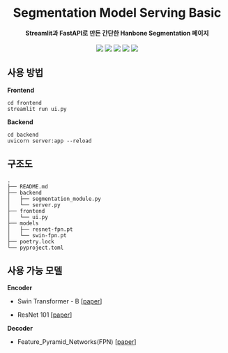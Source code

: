 <div align=center>
    <h1>Segmentation Model Serving Basic</h1>
    <strong>Streamlit과 FastAPI로 만든 간단한 Hanbone Segmentation 페이지</strong>
    <br>
    <br>
    <img src="https://img.shields.io/badge/Python-3776AB?style=flat-square&logo=Python&logoColor=white">
    <img src="https://img.shields.io/badge/PyTorch-EE4C2C?style=flat-square&logo=PyTorch&logoColor=white">
    <img src="https://img.shields.io/badge/FastAPI-009688?style=flat-square&logo=FastAPI&logoColor=white">
    <img src="https://img.shields.io/badge/streamlit-FF4B4B?style=flat-square&logo=streamlit&logoColor=white">
    <img src="https://img.shields.io/badge/poetry-60A5FA?style=flat-square&logo=poetry&logoColor=white">
</div>

## 사용 방법

**Frontend**

    cd frontend
    streamlit run ui.py

**Backend**
    
    cd backend
    uvicorn server:app --reload


## 구조도
    .
    ├── README.md
    ├── backend
    │   ├── segmentation_module.py
    │   └── server.py
    ├── frontend
    │   └── ui.py
    ├── models
    │   ├── resnet-fpn.pt
    │   └── swin-fpn.pt
    ├── poetry.lock
    └── pyproject.toml

## 사용 가능 모델
**Encoder**

* Swin Transformer - B [[paper](https://openaccess.thecvf.com/content/ICCV2021/papers/Liu_Swin_Transformer_Hierarchical_Vision_Transformer_Using_Shifted_Windows_ICCV_2021_paper.pdf)]

* ResNet 101 [[paper](https://www.cv-foundation.org/openaccess/content_cvpr_2016/papers/He_Deep_Residual_Learning_CVPR_2016_paper.pdf)]

**Decoder**

* Feature_Pyramid_Networks(FPN) [[paper](https://openaccess.thecvf.com/content_cvpr_2017/papers/Lin_Feature_Pyramid_Networks_CVPR_2017_paper.pdf)]